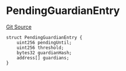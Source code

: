 # PendingGuardianEntry
[Git Source](https://github.com/TrueWallet/contracts/blob/3a8d1f53b9460a762889129a9214639685ad5b95/src/modules/SocialRecoveryModule/ISocialRecoveryModule.sol)


```solidity
struct PendingGuardianEntry {
    uint256 pendingUntil;
    uint256 threshold;
    bytes32 guardianHash;
    address[] guardians;
}
```

